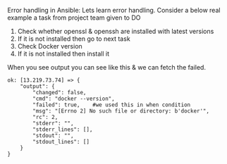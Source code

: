Error handling in Ansible: Lets learn error handling. Consider a below real example a task from project team given to DO
1. Check whether openssl & openssh are installed with latest versions
2. If it is not installed then go to next task
3. Check Docker version
4. If it is not installed then install it

When you see output you can see like this & we can fetch the failed.
```
ok: [13.219.73.74] => {
    "output": {
        "changed": false,
        "cmd": "docker --version",
        "failed": true,    #we used this in when condition
        "msg": "[Errno 2] No such file or directory: b'docker'",
        "rc": 2,
        "stderr": "",
        "stderr_lines": [],
        "stdout": "",
        "stdout_lines": []
    }
}
```

